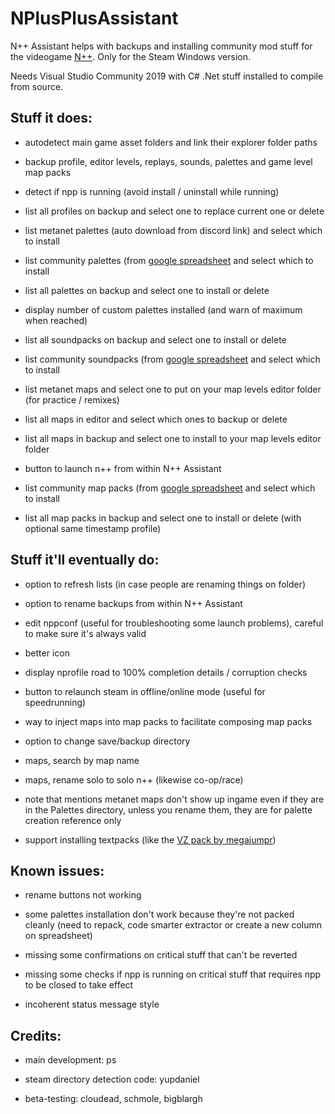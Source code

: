 # NPlusPlusAssistant

N++ Assistant helps with backups and installing community mod stuff for the videogame [N++](https://store.steampowered.com/app/230270/N_NPLUSPLUS/). Only for the Steam Windows version.

Needs Visual Studio Community 2019 with C# .Net stuff installed to compile from source.

## Stuff it does:

* autodetect main game asset folders and link their explorer folder paths

* backup profile, editor levels, replays, sounds, palettes and game level map packs

* detect if npp is running (avoid install / uninstall while running)

* list all profiles on backup and select one to replace current one or delete

* list metanet palettes (auto download from discord link) and select which to install

* list community palettes (from [google spreadsheet](https://docs.google.com/spreadsheets/d/1I2f87Qhfs6rxzZq5dQRDbLKYyaGLqTdCkLqfNfrw1Mk/edit#gid=0]) and select which to install

* list all palettes on backup and select one to install or delete

* display number of custom palettes installed (and warn of maximum when reached)

* list all soundpacks on backup and select one to install or delete

* list community soundpacks (from [google spreadsheet](https://docs.google.com/spreadsheets/d/18PshamVuDNyH396a7U3YDFQmCw18s4gIVZ_WrFODRd4/edit#gid=0]) and select which to install

* list metanet maps and select one to put on your map levels editor folder (for practice / remixes)

* list all maps in editor and select which ones to backup or delete

* list all maps in backup and select one to install to your map levels editor folder

* button to launch n++ from within N++ Assistant

* list community map packs (from [google spreadsheet](https://docs.google.com/spreadsheets/d/1M9W3_jk3nULledALJNzRDRRpNhIofeTD2SF8ES6vCy8/edit#gid=0]) and select which to install

* list all map packs in backup and select one to install or delete (with optional same timestamp profile)

## Stuff it'll eventually do:

* option to refresh lists (in case people are renaming things on folder)

* option to rename backups from within N++ Assistant

* edit nppconf (useful for troubleshooting some launch problems), careful to make sure it's always valid

* better icon

* display nprofile road to 100% completion details / corruption checks

* button to relaunch steam in offline/online mode (useful for speedrunning)

* way to inject maps into map packs to facilitate composing map packs

* option to change save/backup directory

* maps, search by map name

* maps, rename solo to solo n++ (likewise co-op/race)

* note that mentions metanet maps don't show up ingame even if they are in the Palettes directory, unless you rename them, they are for palette creation reference only

* support installing textpacks (like the [VZ pack by megajumpr](https://docs.google.com/spreadsheets/d/18PshamVuDNyH396a7U3YDFQmCw18s4gIVZ_WrFODRd4/edit#gid=1000190067))

## Known issues:

* rename buttons not working

* some palettes installation don't work because they're not packed cleanly (need to repack, code smarter extractor or create a new column on spreadsheet)

* missing some confirmations on critical stuff that can't be reverted

* missing some checks if npp is running on critical stuff that requires npp to be closed to take effect

* incoherent status message style

## Credits:

* main development: ps

* steam directory detection code: yupdaniel

* beta-testing: cloudead, schmole, bigblargh
